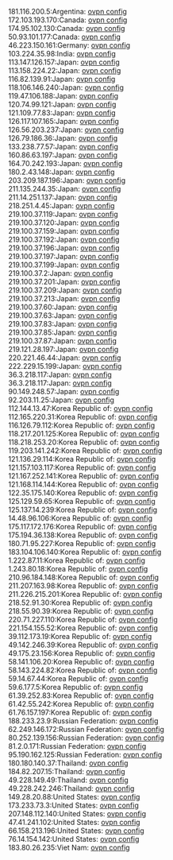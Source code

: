 181.116.200.5:Argentina: [ovpn config](vpn/181_116_200_5.ovpn)  
172.103.193.170:Canada: [ovpn config](vpn/172_103_193_170.ovpn)  
174.95.102.130:Canada: [ovpn config](vpn/174_95_102_130.ovpn)  
50.93.101.177:Canada: [ovpn config](vpn/50_93_101_177.ovpn)  
46.223.150.161:Germany: [ovpn config](vpn/46_223_150_161.ovpn)  
103.224.35.98:India: [ovpn config](vpn/103_224_35_98.ovpn)  
113.147.126.157:Japan: [ovpn config](vpn/113_147_126_157.ovpn)  
113.158.224.22:Japan: [ovpn config](vpn/113_158_224_22.ovpn)  
116.82.139.91:Japan: [ovpn config](vpn/116_82_139_91.ovpn)  
118.106.146.240:Japan: [ovpn config](vpn/118_106_146_240.ovpn)  
119.47.106.188:Japan: [ovpn config](vpn/119_47_106_188.ovpn)  
120.74.99.121:Japan: [ovpn config](vpn/120_74_99_121.ovpn)  
121.109.77.83:Japan: [ovpn config](vpn/121_109_77_83.ovpn)  
126.117.107.165:Japan: [ovpn config](vpn/126_117_107_165.ovpn)  
126.56.203.237:Japan: [ovpn config](vpn/126_56_203_237.ovpn)  
126.79.186.36:Japan: [ovpn config](vpn/126_79_186_36.ovpn)  
133.238.77.57:Japan: [ovpn config](vpn/133_238_77_57.ovpn)  
160.86.63.197:Japan: [ovpn config](vpn/160_86_63_197.ovpn)  
164.70.242.193:Japan: [ovpn config](vpn/164_70_242_193.ovpn)  
180.2.43.148:Japan: [ovpn config](vpn/180_2_43_148.ovpn)  
203.209.187.196:Japan: [ovpn config](vpn/203_209_187_196.ovpn)  
211.135.244.35:Japan: [ovpn config](vpn/211_135_244_35.ovpn)  
211.14.251.137:Japan: [ovpn config](vpn/211_14_251_137.ovpn)  
218.251.4.45:Japan: [ovpn config](vpn/218_251_4_45.ovpn)  
219.100.37.119:Japan: [ovpn config](vpn/219_100_37_119.ovpn)  
219.100.37.120:Japan: [ovpn config](vpn/219_100_37_120.ovpn)  
219.100.37.159:Japan: [ovpn config](vpn/219_100_37_159.ovpn)  
219.100.37.192:Japan: [ovpn config](vpn/219_100_37_192.ovpn)  
219.100.37.196:Japan: [ovpn config](vpn/219_100_37_196.ovpn)  
219.100.37.197:Japan: [ovpn config](vpn/219_100_37_197.ovpn)  
219.100.37.199:Japan: [ovpn config](vpn/219_100_37_199.ovpn)  
219.100.37.2:Japan: [ovpn config](vpn/219_100_37_2.ovpn)  
219.100.37.201:Japan: [ovpn config](vpn/219_100_37_201.ovpn)  
219.100.37.209:Japan: [ovpn config](vpn/219_100_37_209.ovpn)  
219.100.37.213:Japan: [ovpn config](vpn/219_100_37_213.ovpn)  
219.100.37.60:Japan: [ovpn config](vpn/219_100_37_60.ovpn)  
219.100.37.63:Japan: [ovpn config](vpn/219_100_37_63.ovpn)  
219.100.37.83:Japan: [ovpn config](vpn/219_100_37_83.ovpn)  
219.100.37.85:Japan: [ovpn config](vpn/219_100_37_85.ovpn)  
219.100.37.87:Japan: [ovpn config](vpn/219_100_37_87.ovpn)  
219.121.28.197:Japan: [ovpn config](vpn/219_121_28_197.ovpn)  
220.221.46.44:Japan: [ovpn config](vpn/220_221_46_44.ovpn)  
222.229.15.199:Japan: [ovpn config](vpn/222_229_15_199.ovpn)  
36.3.218.117:Japan: [ovpn config](vpn/36_3_218_117.ovpn)  
36.3.218.117:Japan: [ovpn config](vpn/36_3_218_117.ovpn)  
90.149.248.57:Japan: [ovpn config](vpn/90_149_248_57.ovpn)  
92.203.11.25:Japan: [ovpn config](vpn/92_203_11_25.ovpn)  
112.144.13.47:Korea Republic of: [ovpn config](vpn/112_144_13_47.ovpn)  
112.165.220.31:Korea Republic of: [ovpn config](vpn/112_165_220_31.ovpn)  
116.126.79.112:Korea Republic of: [ovpn config](vpn/116_126_79_112.ovpn)  
118.217.201.125:Korea Republic of: [ovpn config](vpn/118_217_201_125.ovpn)  
118.218.253.20:Korea Republic of: [ovpn config](vpn/118_218_253_20.ovpn)  
119.203.141.242:Korea Republic of: [ovpn config](vpn/119_203_141_242.ovpn)  
121.136.29.114:Korea Republic of: [ovpn config](vpn/121_136_29_114.ovpn)  
121.157.103.117:Korea Republic of: [ovpn config](vpn/121_157_103_117.ovpn)  
121.167.252.141:Korea Republic of: [ovpn config](vpn/121_167_252_141.ovpn)  
121.168.114.144:Korea Republic of: [ovpn config](vpn/121_168_114_144.ovpn)  
122.35.175.140:Korea Republic of: [ovpn config](vpn/122_35_175_140.ovpn)  
125.129.59.65:Korea Republic of: [ovpn config](vpn/125_129_59_65.ovpn)  
125.137.14.239:Korea Republic of: [ovpn config](vpn/125_137_14_239.ovpn)  
14.48.96.106:Korea Republic of: [ovpn config](vpn/14_48_96_106.ovpn)  
175.117.172.176:Korea Republic of: [ovpn config](vpn/175_117_172_176.ovpn)  
175.194.36.138:Korea Republic of: [ovpn config](vpn/175_194_36_138.ovpn)  
180.71.95.227:Korea Republic of: [ovpn config](vpn/180_71_95_227.ovpn)  
183.104.106.140:Korea Republic of: [ovpn config](vpn/183_104_106_140.ovpn)  
1.222.87.11:Korea Republic of: [ovpn config](vpn/1_222_87_11.ovpn)  
1.243.80.18:Korea Republic of: [ovpn config](vpn/1_243_80_18.ovpn)  
210.96.184.148:Korea Republic of: [ovpn config](vpn/210_96_184_148.ovpn)  
211.207.163.98:Korea Republic of: [ovpn config](vpn/211_207_163_98.ovpn)  
211.226.215.201:Korea Republic of: [ovpn config](vpn/211_226_215_201.ovpn)  
218.52.91.30:Korea Republic of: [ovpn config](vpn/218_52_91_30.ovpn)  
218.55.90.39:Korea Republic of: [ovpn config](vpn/218_55_90_39.ovpn)  
220.71.227.110:Korea Republic of: [ovpn config](vpn/220_71_227_110.ovpn)  
221.154.155.52:Korea Republic of: [ovpn config](vpn/221_154_155_52.ovpn)  
39.112.173.19:Korea Republic of: [ovpn config](vpn/39_112_173_19.ovpn)  
49.142.246.39:Korea Republic of: [ovpn config](vpn/49_142_246_39.ovpn)  
49.175.23.156:Korea Republic of: [ovpn config](vpn/49_175_23_156.ovpn)  
58.141.106.20:Korea Republic of: [ovpn config](vpn/58_141_106_20.ovpn)  
58.143.224.82:Korea Republic of: [ovpn config](vpn/58_143_224_82.ovpn)  
59.14.67.44:Korea Republic of: [ovpn config](vpn/59_14_67_44.ovpn)  
59.6.177.5:Korea Republic of: [ovpn config](vpn/59_6_177_5.ovpn)  
61.39.252.83:Korea Republic of: [ovpn config](vpn/61_39_252_83.ovpn)  
61.42.55.242:Korea Republic of: [ovpn config](vpn/61_42_55_242.ovpn)  
61.76.157.197:Korea Republic of: [ovpn config](vpn/61_76_157_197.ovpn)  
188.233.23.9:Russian Federation: [ovpn config](vpn/188_233_23_9.ovpn)  
62.249.146.172:Russian Federation: [ovpn config](vpn/62_249_146_172.ovpn)  
80.252.139.156:Russian Federation: [ovpn config](vpn/80_252_139_156.ovpn)  
81.2.0.171:Russian Federation: [ovpn config](vpn/81_2_0_171.ovpn)  
95.190.162.125:Russian Federation: [ovpn config](vpn/95_190_162_125.ovpn)  
180.180.140.37:Thailand: [ovpn config](vpn/180_180_140_37.ovpn)  
184.82.207.15:Thailand: [ovpn config](vpn/184_82_207_15.ovpn)  
49.228.149.49:Thailand: [ovpn config](vpn/49_228_149_49.ovpn)  
49.228.242.246:Thailand: [ovpn config](vpn/49_228_242_246.ovpn)  
149.28.20.88:United States: [ovpn config](vpn/149_28_20_88.ovpn)  
173.233.73.3:United States: [ovpn config](vpn/173_233_73_3.ovpn)  
207.148.112.140:United States: [ovpn config](vpn/207_148_112_140.ovpn)  
47.41.241.102:United States: [ovpn config](vpn/47_41_241_102.ovpn)  
66.158.213.196:United States: [ovpn config](vpn/66_158_213_196.ovpn)  
76.14.154.142:United States: [ovpn config](vpn/76_14_154_142.ovpn)  
183.80.26.235:Viet Nam: [ovpn config](vpn/183_80_26_235.ovpn)  
